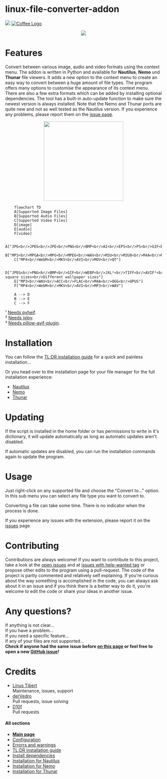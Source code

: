 
# linux-file-converter-addon
[![](https://img.shields.io/endpoint?style=for-the-badge&url=https%3A%2F%2Flichcorals.netlify.app%2Fgnome_look.json)](https://www.gnome-look.org/s/Gnome/p/1965601)
[![Coffee Logo](https://img.shields.io/badge/-Buy%20me%20a%20coffee-FFDD00?style=for-the-badge&logo=buymeacoffee&logoColor=black)](https://www.coff.ee/lichcorals)

<p align="center">
  <img src="https://github.com/user-attachments/assets/e378456d-ec77-40b7-a83d-a2551abddc31">
</p>

# Features
Convert between various image, audio and video formats using the context menu. The addon is written in Python and available for **Nautilus**, **Nemo** und **Thunar** file viewers. It adds a new option to the context menu to create an easy way to convert between a huge amount of file types.
The program offers many options to customise the appearance of its context menu. There are also a few extra formats which can be added by installing optional dependencies.
The tool has a built-in auto-update function to make sure the newest version is always installed.
Note that the Nemo and Thunar ports are quite new and not as well tested as the Nautilus version. If you experience any problems, please report them on the [issue page](https://github.com/Lich-Corals/linux-file-converter-addon/issues/new/choose).
<br/>
<p align="center">
    <img height="256px" src="https://user-images.githubusercontent.com/111392332/226464712-216ef143-6ca7-4c9d-ac15-e51e3a299550.png">
</p>

```mermaid
    flowchart TD
    A[Supported Image Files]
    B[Supported Audio Files]
    C[Supported Video Files]
    D[image]
    E[audio]
    F[video]

    A["JPG<br/>JPEG<br/>JPE<br/>PNG<br/>BMP<br/>AI<br/>EPS<br/>PS<br/>GIF<br/>ICO<br/>PCX<br/>PPM<br/>TIFF<br/>TIF<br/>XBM<br/>FLI<br/>FPX<br/>BIN<br/>WMF<br/>XPM<br/>WEBP<br/>AVIF¹<br/>HEIC¹<br/>JXL²"]
    B["MP3<br/>MPGA<br/>MPG<br/>MPEG<br/>WAV<br/>M3U<br/>M3U8<br/>M4A<br/>MKA<br/>AAC<br/>3GP<br/>3G2<br/>OGG<br/>OPUS"]
    C["MP4<br/>WebM<br/>MKV<br/>AVI<br/>MOV<br/>QT"]

    D["JPEG<br/>PNG<br/>BMP<br/>GIF<br/>WEBP<br/>JXL²<br/>TIFF<br/>AVIF³<br/>Different square sizes<br/>Different wallpaper sizes"]
    E["MP3<br/>WAV<br/>ACC<br/>FLAC<br/>M4A<br/>OGG<br/>OPUS"]
    F["MP4<br/>WebM<br/>MKV<br/>AVI<br/>MP3<br/>WAV"]

    A --> D
    B --> E
    C --> F
```
¹ [Needs pyheif](https://github.com/Lich-Corals/linux-file-converter-addon/blob/main/markdown/install-dependencies.md#pyheif-heic-avif).
<br/>² [Needs jxlpy](https://github.com/Lich-Corals/linux-file-converter-addon/blob/main/markdown/install-dependencies.md#jxlpy-jxl).
<br/>³ [Needs pillow-avif-plugin](https://github.com/Lich-Corals/linux-file-converter-addon/blob/main/markdown/install-dependencies.md#pillow-avif-plugin-to-avif).

# Installation
You can follow the [TL;DR installation guide](https://github.com/Lich-Corals/linux-file-converter-addon/blob/main/markdown/tldr-installation.md) for a quick and painless installation...

Or you head over to the installation page for your file manager for the full installation experience:
- [Nautilus](https://github.com/Lich-Corals/linux-file-converter-addon/blob/main/markdown/install-nautilus.md)
- [Nemo](https://github.com/Lich-Corals/linux-file-converter-addon/blob/main/markdown/install-nemo.md)
- [Thunar](https://github.com/Lich-Corals/linux-file-converter-addon/blob/main/markdown/install-thunar.md)

# Updating
If the script is installed in the home folder or has permissions to write in it's dictionary, it will update automatically as long as automatic updates aren't disabled.

If automatic updates are disabled, you can run the installation commands again to update the program.
# Usage

Just right-click on any supported file and choose the "Convert to..." option. In this sub menu you can select any file type you want to convert to.

Converting a file can take some time. There is no indicator when the process is done.

If you experience any issues with the extension, please report it on the [issues](https://github.com/Lich-Corals/linux-file-converter-addon/issues) page.

# Contributing
Contributions are always welcome!
If you want to contribute to this project, take a look at the [open issues](https://github.com/Lich-Corals/linux-file-converter-addon/issues?q=is%3Aissue%20state%3Aopen%20) and at [issues with help-wanted tag](https://github.com/Lich-Corals/linux-file-converter-addon/issues?q=is%3Aissue%20state%3Aopen%20label%3A%22help%20wanted%22) or propose other edits to the program using a pull-request.
The code of the project is partly commented and relatively self explaining. If you're curious about the way something is accomplished in the code, you can always ask about it in an issue and if you think there is a better way to do it, you're welcome to edit the code or share your ideas in another issue.

# Any questions?
If anything is not clear...
<br/>If you have a problem...
<br/>If you need a specific feature...
<br/>If any of your files are not supported...
<br/><b>Check if anyone had the same issue before [on this page](https://github.com/Lich-Corals/linux-file-converter-addon/issues?q=) or feel free to open a new [GitHub issue](https://github.com/Lich-Corals/linux-file-converter-addon/issues/new/choose)!</b>

# Credits
- [Linus Tibert](https://github.com/Lich-Corals)
  <br>Maintenance, issues, support
- [derVedro](https://github.com/derVedro)
  <br>Pull requests, issue solving
- [D10f](https://github.com/D10f)
  <br>Pull requests

#### All sections
- __[Main page](https://github.com/Lich-Corals/linux-file-converter-addon/blob/main/README.md)__
- [Configuration](https://github.com/Lich-Corals/linux-file-converter-addon/blob/main/markdown/configuration.md)
- [Errorrs and warnings](https://github.com/Lich-Corals/linux-file-converter-addon/blob/main/markdown/errors-and-warnings.md)
- [TL;DR installation guide](https://github.com/Lich-Corals/linux-file-converter-addon/blob/main/markdown/tldr-installation.md)
- [Install dependencies](https://github.com/Lich-Corals/linux-file-converter-addon/blob/main/markdown/install-dependencies.md)
- [Installation for Nautilus](https://github.com/Lich-Corals/linux-file-converter-addon/blob/main/markdown/install-nautilus.md)
- [Installation for Nemo](https://github.com/Lich-Corals/linux-file-converter-addon/blob/main/markdown/install-nemo.md)
- [Installation for Thunar](https://github.com/Lich-Corals/linux-file-converter-addon/blob/main/markdown/install-thunar.md)
